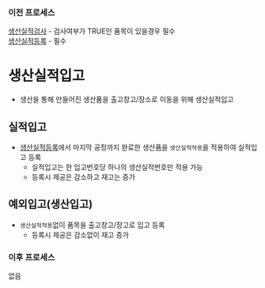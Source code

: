 ### 이전 프로세스

[생산실적검사](./생산실적검사#생산실적검사) - 검사여부가 TRUE인 품목이 있을경우 필수<br>
[생산실적등록](./생산실적등록#생산실적등록) - 필수

# 생산실적입고

- 생산을 통해 만들어진 생산품을 출고창고/장소로 이동을 위해 생산실적입고

## 실적입고

- [생산실적등록](./생산실적등록#생산실적등록)에서 마지막 공정까지 완료한 생산품을 `생산실적적용`을 적용하여 실적입고 등록
  - 실적입고는 한 입고번호당 하나의 생산실적번호만 적용 가능
  - 등록시 제공은 감소하고 재고는 증가

## 예외입고(생산입고)

- `생산실적적용`없이 품목을 출고창고/장고로 입고 등록
  - 등록시 제공은 감소없이 재고 증가

### 이후 프로세스

없음
